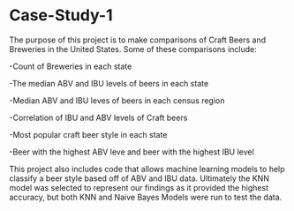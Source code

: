 # Case-Study-1

The purpose of this project is to make comparisons of Craft Beers and Breweries in the United States.
Some of these comparisons include:

  -Count of Breweries in each state
  
  -The median ABV and IBU levels of beers in each state
  
  -Median ABV and IBU leves of beers in each census region
  
  -Correlation of IBU and ABV levels of Craft beers
  
  -Most popular craft beer style in each state
  
  -Beer with the highest ABV leve and beer with the highest IBU level
  
  
This project also includes code that allows machine learning models to help classify a beer style based off of ABV and IBU data.
Ultimately the KNN model was selected to represent our findings as it provided the highest accuracy, but both KNN and Naive Bayes Models were run to test the data. 
